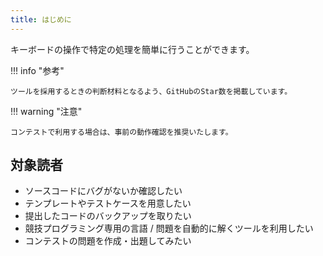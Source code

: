 ```yaml
---
title: はじめに
---
```


キーボードの操作で特定の処理を簡単に行うことができます。

!!! info "参考"

    ツールを採用するときの判断材料となるよう、GitHubのStar数を掲載しています。

!!! warning "注意"

    コンテストで利用する場合は、事前の動作確認を推奨いたします。

## 対象読者

- ソースコードにバグがないか確認したい
- テンプレートやテストケースを用意したい
- 提出したコードのバックアップを取りたい
- 競技プログラミング専用の言語 / 問題を自動的に解くツールを利用したい
- コンテストの問題を作成・出題してみたい
